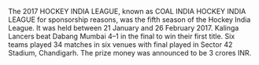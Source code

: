 The 2017 HOCKEY INDIA LEAGUE, known as COAL INDIA HOCKEY INDIA LEAGUE for sponsorship reasons, was the fifth season of the Hockey India League. It was held between 21 January and 26 February 2017. Kalinga Lancers beat Dabang Mumbai 4–1 in the final to win their first title. Six teams played 34 matches in six venues with final played in Sector 42 Stadium, Chandigarh. The prize money was announced to be 3 crores INR.
